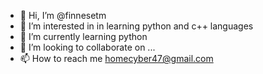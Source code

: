 - 👋 Hi, I’m @finnesetm
- 👀 I’m interested in in learning python and c++ languages 
- 🌱 I’m currently learning python 
- 💞️ I’m looking to collaborate on ...
- 📫 How to reach me homecyber47@gmail.com

<!---
finnesetm/finnesetm is a ✨ special ✨ repository because its `README.md` (this file) appears on your GitHub profile.
You can click the Preview link to take a look at your changes.
--->
